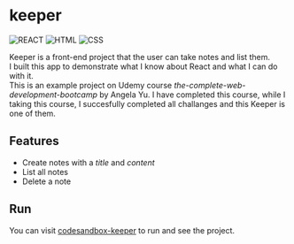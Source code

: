 # keeper
![REACT](https://img.shields.io/badge/-REACT-important) ![HTML](https://img.shields.io/badge/-HTML-blue) ![CSS](https://img.shields.io/badge/-CSS-yellow)

Keeper is a front-end project that the user can take notes and list them.  
I built this app to demonstrate what I know about React and what I can do with it.  
This is an example project on Udemy course _the-complete-web-development-bootcamp_ by Angela Yu. I have completed this course, while I taking this course, I succesfully completed all challanges and this Keeper is one of them.

## Features
- Create notes with a _title_ and _content_
- List all notes
- Delete a note

## Run
You can visit [codesandbox-keeper](https://codesandbox.io/s/keeper-part-3-completed-forked-go43d) to run and see the project.
